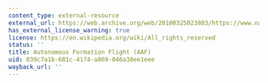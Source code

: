 ```yaml
---
content_type: external-resource
external_url: https://web.archive.org/web/20100325023803/https://www.nasa.gov/centers/dryden/history/pastprojects/AFF/index.html
has_external_license_warning: true
license: https://en.wikipedia.org/wiki/All_rights_reserved
status: ''
title: Autonomous Formation Flight (AAF)
uid: 039c7a1b-681c-4174-a869-046a38ee1eee
wayback_url: ''
---
```

